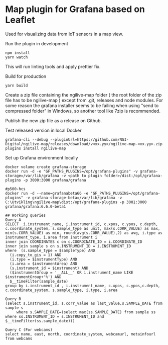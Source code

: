 # Map plugin for Grafana based on Leaflet

Used for visualizing data from IoT sensors in a map view.

Run the plugin in development

```
npm install
yarn watch
```

This will run linting tools and apply prettier fix.

Build for production

```
yarn build
```

Create a zip file containing the ngilive-map folder ( the root folder of the zip file has to be ngilive-map ) except from .git, releases and node modules.
For some reason the grafana installer seems to be failing when using "send to compressed folder" in Windows, so another tool like 7zip is recommended.

Publish the new zip file as a release on Github.

Test released version in local Docker

```
grafana-cli --debug --pluginUrl=https://github.com/NGI-Digital/ngilive-map/releases/download/v<xx.yy>/ngilive-map-<xx.yy>.zip plugins install ngilive-map
```

Set up Grafana environment locally

```
docker volume create grafana-storage
docker run -d -e "GF_PATHS_PLUGINS=/opt/grafana-plugins" -v grafana-storage=/var/lib/grafana -v <path to plugin folder>/dist:/opt/grafana-plugins -p 3000:3000 grafana/grafana

#p500-hcs
docker run -d --name=grafanabeta66 -e "GF_PATHS_PLUGINS=/opt/grafana-plugins" -v grafana-storage-beta=/var/lib/grafana -v C:\Utvikling\ngilive-map\dist:/opt/grafana-plugins -p 3001:3000 grafana/grafana:6.6.0-beta1

## Working queries
Query A
SELECT  i.instrument_name, i.instrument_id, c.xpos, c.ypos, c.depth, c.coordinate_system, s.sample_type as unit, max(s.CORR_VALUE) as max, min(s.CORR_VALUE) as min, round(avg(s.CORR_VALUE),2) as avg, i.type as instrument_type, i.area from instrument i
inner join COORDINATES c on c.COORDINATE_ID = i.COORDINATE_ID
inner join sample s on s.INSTRUMENT_ID = i.INSTRUMENT_ID
where  (s.sample_type = $sampleType) AND
  (i.copy_to_gis = 1) AND
  (i.type = $instrumentType) AND
  (i.area = $instrumentArea) AND
  (s.instrument_id = $instrument) AND
  ($instrumentGroup = '__ALL__' OR i.instrument_name LIKE $instrumentGroup+'%') AND
  $__timeFilter(sample_date)
group by i.instrument_id , i.instrument_name, c.xpos, c.ypos,c.depth, c.coordinate_system, s.sample_type, i.type, i.area

Query B
(select s.instrument_id, s.corr_value as last_value,s.SAMPLE_DATE from sample s
     where s.SAMPLE_DATE=(select max(ss.SAMPLE_DATE) from sample ss where ss.INSTRUMENT_ID = s.INSTRUMENT_ID and $__timeFilter(ss.sample_date)))

Query C (For webcams)
select name, east, north, coordinate_system, webcamurl, metainfourl from webcams
```
